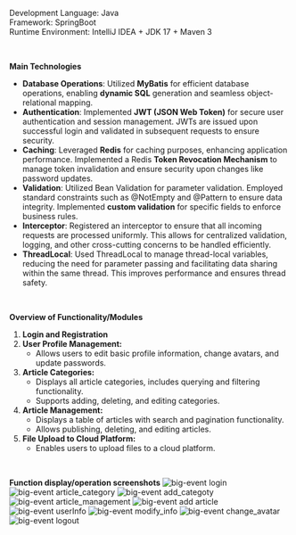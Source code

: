 
  Development Language: Java  
  Framework: SpringBoot  
  Runtime Environment:  IntelliJ IDEA + JDK 17 + Maven 3

<br/>

 **Main Technologies** 
- **Database Operations**: Utilized **MyBatis** for efficient database operations, enabling **dynamic SQL** generation and seamless object-relational mapping.
- **Authentication**: Implemented **JWT (JSON Web Token)** for secure user authentication and session management. JWTs are issued upon successful login and validated in subsequent requests to ensure security.
- **Caching**: Leveraged **Redis** for caching purposes, enhancing application performance. Implemented a Redis **Token Revocation Mechanism** to manage token invalidation and ensure security upon changes like password updates.
- **Validation**: Utilized Bean Validation for parameter validation. Employed standard constraints such as @NotEmpty and @Pattern to ensure data integrity. Implemented **custom validation** for specific fields to enforce business rules.
- **Interceptor**: Registered an interceptor to ensure that all incoming requests are processed uniformly. This allows for centralized validation, logging, and other cross-cutting concerns to be handled efficiently.
- **ThreadLocal**: Used ThreadLocal to manage thread-local variables, reducing the need for parameter passing and facilitating data sharing within the same thread. This improves performance and ensures thread safety.

<br/>

**Overview of Functionality/Modules**
1. **Login and Registration**
2. **User Profile Management:**
   - Allows users to edit basic profile information, change avatars, and update passwords.
3. **Article Categories:**
   - Displays all article categories, includes querying and filtering functionality.
   - Supports adding, deleting, and editing categories.
4. **Article Management:**
   - Displays a table of articles with search and pagination functionality.
   - Allows publishing, deleting, and editing articles.
5. **File Upload to Cloud Platform:**
   - Enables users to upload files to a cloud platform.

<br/>

**Function display/operation screenshots**
![big-event login](https://github.com/purpleziyi/BigEvent/assets/161695864/6c28934e-4faf-472f-8039-758596037605)
![big-event article_category](https://github.com/purpleziyi/BigEvent/assets/161695864/557a9fe3-2454-4042-ade9-7a48653d3034)
![big-event add_categoty](https://github.com/purpleziyi/BigEvent/assets/161695864/1b9801ed-2410-437e-8a0b-4b97b820c144)
![big-event article_management](https://github.com/purpleziyi/BigEvent/assets/161695864/ba3f50e0-bdce-4f3d-b903-d326c7007b92)
![big-event add article](https://github.com/purpleziyi/BigEvent/assets/161695864/96b2e6ba-635c-48cd-acf6-a3a13c93cc24)
![big-event userInfo](https://github.com/purpleziyi/BigEvent/assets/161695864/c66e8ef8-f937-4f1a-9054-bddaa46032ee)
![big-event modify_info](https://github.com/user-attachments/assets/3983000b-5c6c-4724-9f2f-318614497efc)
![big-event change_avatar](https://github.com/user-attachments/assets/07ecef93-3fab-4045-8985-d0569783054c)
![big-event logout](https://github.com/purpleziyi/BigEvent/assets/161695864/22f3a938-dff5-4bde-9dbd-e27a44cbe3d1)





